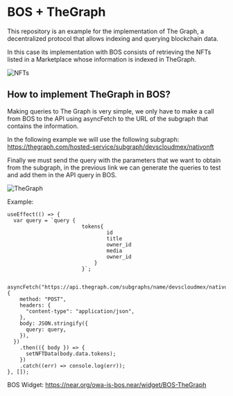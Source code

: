 # BOS + TheGraph

This repository is an example for the implementation of The Graph, a decentralized protocol that allows indexing and querying blockchain data.

In this case its implementation with BOS consists of retrieving the NFTs listed in a Marketplace whose information is indexed in TheGraph.

![NFTs](https://drive.google.com/uc?id=1g_8K90qRKjCGZeenBwYnYbzbTXbmKdo3)

## How to implement TheGraph in BOS?

Making queries to The Graph is very simple, we only have to make a call from BOS to the API using asyncFetch to the URL of the subgraph that contains the information.

In the following example we will use the following subgraph: https://thegraph.com/hosted-service/subgraph/devscloudmex/nativonft

Finally we must send the query with the parameters that we want to obtain from the subgraph, in the previous link we can generate the queries to test and add them in the API query in BOS.

![TheGraph](https://drive.google.com/uc?id=10gTvJH3Idnc8JFucFG3upmygVYN0bpMr)

Example:
```
useEffect(() => {
  var query = `query {
                        tokens{
                                id
                                title
                                owner_id
                                media
                                owner_id
                            }
                        }`;

  asyncFetch("https://api.thegraph.com/subgraphs/name/devscloudmex/nativonft", {
    method: "POST",
    headers: {
      "content-type": "application/json",
    },
    body: JSON.stringify({
      query: query,
    }),
  })
    .then(({ body }) => {
      setNFTData(body.data.tokens);
    })
    .catch((err) => console.log(err));
}, []);
```

BOS Widget: https://near.org/owa-is-bos.near/widget/BOS-TheGraph
